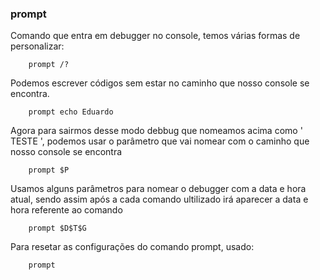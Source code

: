 
### prompt

Comando que entra em debugger no console, temos várias formas de personalizar:

		prompt /?
Podemos escrever códigos sem estar no caminho que nosso console se encontra.

		prompt echo Eduardo
Agora para sairmos desse modo debbug que nomeamos acima como ' TESTE ', podemos usar o parâmetro que vai nomear com o caminho que nosso console se encontra

		prompt $P
Usamos alguns parâmetros para nomear o debugger com a data e hora atual, sendo assim após a cada comando ultilizado irá aparecer a data e hora referente ao comando

		prompt $D$T$G
Para resetar as configurações do comando prompt, usado:

		prompt